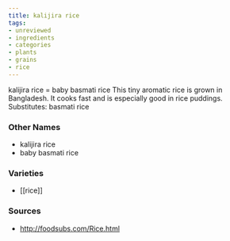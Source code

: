 ```yaml
---
title: kalijira rice
tags:
- unreviewed
- ingredients
- categories
- plants
- grains
- rice
---
```

kalijira rice = baby basmati rice This tiny aromatic rice is grown in Bangladesh. It cooks fast and is especially good in rice puddings. Substitutes: basmati rice

### Other Names

* kalijira rice
* baby basmati rice

### Varieties

* [[rice]]

### Sources
* http://foodsubs.com/Rice.html

